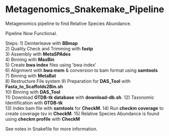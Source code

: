 # Metagenomics_Snakemake_Pipeline
Metagenomics pipeline to find Relative Species Abundance. 
   
Pipeline Now Functional. 
  
 Steps:
 1)‎ Deinterleave with **BBmap**  
 2) Quality Check and Trimming with **fastp**   
 3) Assembly with **MetaSPAdes**  
 4) Binning with **MaxBin**   
 5) Create **bwa index** files using 'bwa index'  
 6) Alignment with **bwa mem** & conversion to bam format using **samtools**  
 7) Binning with **MetaBat**   
 8) Restructure File system 
 9) Preparation for **DAS_Tool** with **Fasta_to_Scaffolds2Bin.sh**  
 10) Binning with **DAS_Tool**   
 11) Download **GTDB-tk database** with **download-db.sh**. 
 12) Taxonomic Identification with **GTDB-tk**   
 13) Index bam file with **samtools** for **CheckM**. 
 14) Run **checkm coverage** to create coverage tsv in **CheckM**. 
 15) Relative Species Abundance is found using **checkm profile** with **CheckM**   

  

See notes in Snakefile for more information.
